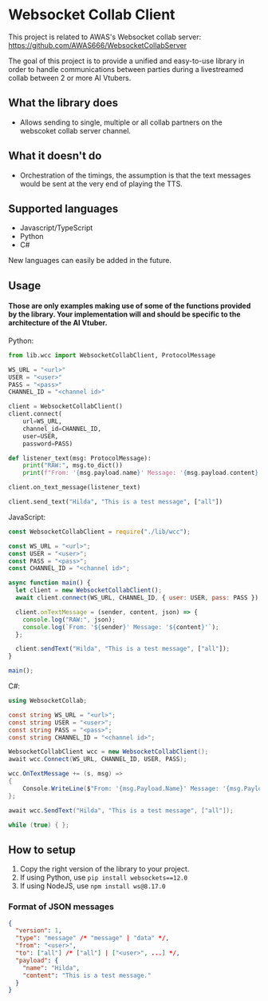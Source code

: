 # Websocket Collab Client

This project is related to AWAS's Websocket collab server: https://github.com/AWAS666/WebsocketCollabServer

The goal of this project is to provide a unified and easy-to-use library in order to handle communications between parties during a livestreamed collab between 2 or more AI Vtubers.

## What the library does

- Allows sending to single, multiple or all collab partners on the webscoket collab server channel.

## What it doesn't do

- Orchestration of the timings, the assumption is that the text messages would be sent at the very end of playing the TTS.

## Supported languages

- Javascript/TypeScript
- Python
- C#

New languages can easily be added in the future.

## Usage

#### Those are only examples making use of some of the functions provided by the library. Your implementation will and should be specific to the architecture of the AI Vtuber.

Python:

```python
from lib.wcc import WebsocketCollabClient, ProtocolMessage

WS_URL = "<url>"
USER = "<user>"
PASS = "<pass>"
CHANNEL_ID = "<channel id>"

client = WebsocketCollabClient()
client.connect(
    url=WS_URL,
    channel_id=CHANNEL_ID,
    user=USER,
    password=PASS)

def listener_text(msg: ProtocolMessage):
    print("RAW:", msg.to_dict())
    print(f"From: '{msg.payload.name}' Message: '{msg.payload.content}'")

client.on_text_message(listener_text)

client.send_text("Hilda", "This is a test message", ["all"])
```

JavaScript:

```js
const WebsocketCollabClient = require("./lib/wcc");

const WS_URL = "<url>";
const USER = "<user>";
const PASS = "<pass>";
const CHANNEL_ID = "<channel id>";

async function main() {
  let client = new WebsocketCollabClient();
  await client.connect(WS_URL, CHANNEL_ID, { user: USER, pass: PASS });

  client.onTextMessage = (sender, content, json) => {
    console.log("RAW:", json);
    console.log(`From: '${sender}' Message: '${content}'`);
  };

  client.sendText("Hilda", "This is a test message", ["all"]);
}

main();
```

C#:

```c#
using WebsocketCollab;

const string WS_URL = "<url>";
const string USER = "<user>";
const string PASS = "<pass>";
const string CHANNEL_ID = "<channel id>";

WebsocketCollabClient wcc = new WebsocketCollabClient();
await wcc.Connect(WS_URL, CHANNEL_ID, USER, PASS);

wcc.OnTextMessage += (s, msg) =>
{
    Console.WriteLine($"From: '{msg.Payload.Name}' Message: '{msg.Payload.Content}'");
};

await wcc.SendText("Hilda", "This is a test message", ["all"]);

while (true) { };
```

## How to setup

1. Copy the right version of the library to your project.
2. If using Python, use `pip install websockets==12.0`
3. If using NodeJS, use `npm install ws@8.17.0`

### Format of JSON messages

```json
{
  "version": 1,
  "type": "message" /* "message" | "data" */,
  "from": "<user>",
  "to": ["all"] /* ["all"] | ["<user>", ...] */,
  "payload": {
    "name": "Hilda",
    "content": "This is a test message."
  }
}
```
